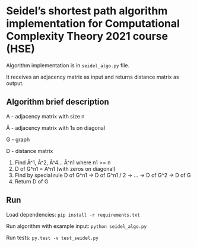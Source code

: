 # Seidel’s shortest path algorithm implementation for Computational Complexity Theory 2021  course (HSE)

Algorithm implementation is in ```seidel_algo.py``` file.

It receives an adjacency matrix as input and returns distance matrix as output.

## Algorithm brief description
A - adjacency matrix with size n

Â - adjacency matrix with 1s on diagonal

G - graph

D - distance matrix
1. Find Â^1, Â^2, Â^4... Â^n1 where n1 >= n
2. D of G^n1 = A^n1 (with zeros on diagonal)
3. Find by special rule D of G^n1 -> D of G^n1 / 2 -> ... -> D of G^2 -> D of G
4. Return D of G

## Run
Load dependencies:
```pip install -r requirements.txt```

Run algorithm with example input:
```python seidel_algo.py```

Run tests:
```py.test -v test_seidel.py```